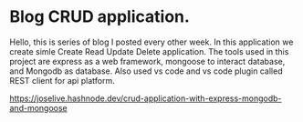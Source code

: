 # Blog CRUD application. 

Hello, this is series of blog I posted every other week. In this application we create simle Create Read Update Delete application. The tools used in this project are express as a web framework, mongoose to interact database, and Mongodb as database. Also used vs code and vs code plugin called REST client for api platform.   

https://joselive.hashnode.dev/crud-application-with-express-mongodb-and-mongoose
